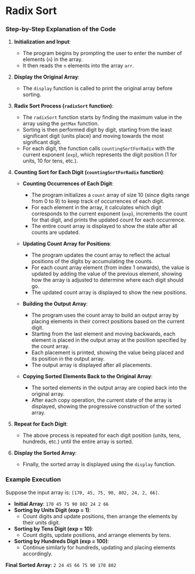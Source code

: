 # Radix Sort
### Step-by-Step Explanation of the Code

1. **Initialization and Input**:
   - The program begins by prompting the user to enter the number of elements (`n`) in the array.
   - It then reads the `n` elements into the array `arr`.

2. **Display the Original Array**:
   - The `display` function is called to print the original array before sorting.

3. **Radix Sort Process (`radixSort` function)**:
   - The `radixSort` function starts by finding the maximum value in the array using the `getMax` function.
   - Sorting is then performed digit by digit, starting from the least significant digit (units place) and moving towards the most significant digit.
   - For each digit, the function calls `countingSortForRadix` with the current exponent (`exp`), which represents the digit position (1 for units, 10 for tens, etc.).

4. **Counting Sort for Each Digit (`countingSortForRadix` function)**:
   - **Counting Occurrences of Each Digit**:
     - The program initializes a `count` array of size 10 (since digits range from 0 to 9) to keep track of occurrences of each digit.
     - For each element in the array, it calculates which digit corresponds to the current exponent (`exp`), increments the count for that digit, and prints the updated count for each occurrence.
     - The entire count array is displayed to show the state after all counts are updated.
     
   - **Updating Count Array for Positions**:
     - The program updates the count array to reflect the actual positions of the digits by accumulating the counts.
     - For each count array element (from index 1 onwards), the value is updated by adding the value of the previous element, showing how the array is adjusted to determine where each digit should go.
     - The updated count array is displayed to show the new positions.

   - **Building the Output Array**:
     - The program uses the count array to build an output array by placing elements in their correct positions based on the current digit.
     - Starting from the last element and moving backwards, each element is placed in the output array at the position specified by the count array.
     - Each placement is printed, showing the value being placed and its position in the output array.
     - The output array is displayed after all placements.

   - **Copying Sorted Elements Back to the Original Array**:
     - The sorted elements in the output array are copied back into the original array.
     - After each copy operation, the current state of the array is displayed, showing the progressive construction of the sorted array.

5. **Repeat for Each Digit**:
   - The above process is repeated for each digit position (units, tens, hundreds, etc.) until the entire array is sorted.

6. **Display the Sorted Array**:
   - Finally, the sorted array is displayed using the `display` function.

### Example Execution
Suppose the input array is: `[170, 45, 75, 90, 802, 24, 2, 66]`. 

- **Initial Array**: `170 45 75 90 802 24 2 66`
- **Sorting by Units Digit (exp = 1)**:
  - Count digits and update positions, then arrange the elements by their units digit.
- **Sorting by Tens Digit (exp = 10)**:
  - Count digits, update positions, and arrange elements by tens.
- **Sorting by Hundreds Digit (exp = 100)**:
  - Continue similarly for hundreds, updating and placing elements accordingly.
  
**Final Sorted Array**: `2 24 45 66 75 90 170 802`

